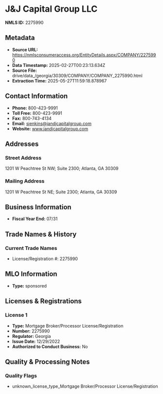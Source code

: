 # J&J Capital Group LLC

**NMLS ID:** 2275990

## Metadata
- **Source URL:** https://nmlsconsumeraccess.org/EntityDetails.aspx/COMPANY/2275990
- **Data Timestamp:** 2025-02-27T00:23:13.634Z
- **Source File:** drive/data_/georgia/30309/COMPANY/COMPANY_2275990.html
- **Extraction Time:** 2025-05-27T11:59:18.878967

## Contact Information
- **Phone:** 800-423-9991
- **Toll Free:** 800-423-9991
- **Fax:** 800-743-4134
- **Email:** sjenkins@jandjcapitalgroup.com
- **Website:** www.jandjcapitalgroup.com

## Addresses
### Street Address
1201 W Peachtree St NW; Suite 2300; Atlanta, GA 30309

### Mailing Address
1201 W Peachtree St NE; Suite 2300; Atlanta, GA 30309

## Business Information
- **Fiscal Year End:** 07/31

## Trade Names & History
### Current Trade Names
- License/Registration #: 2275990

## MLO Information
- **Type:** sponsored

## Licenses & Registrations

### License 1
- **Type:** Mortgage Broker/Processor License/Registration
- **Number:** 2275990
- **Regulator:** Georgia
- **Issue Date:** 12/29/2022
- **Authorized to Conduct Business:** No

## Quality & Processing Notes
### Quality Flags
- unknown_license_type_Mortgage Broker/Processor License/Registration
